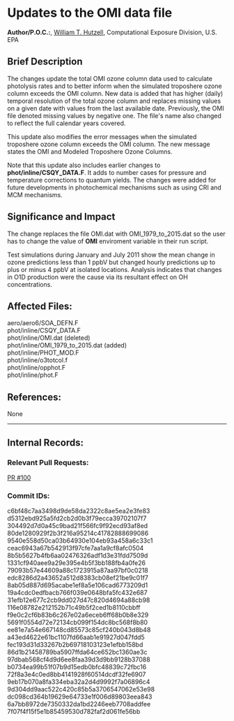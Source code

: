 # Updates to the OMI data file 
    
**Author/P.O.C.:**, [William T. Hutzell](mailto:hutzell.bill@epa.gov), Computational Exposure Division, U.S. EPA    
    
## Brief Description

The changes update the total OMI ozone column data used to calculate photolysis rates and to better inform when the
simulated troposhere ozone column exceeds the OMI column. New data is added that has higher (daily) temporal resolution
of the total ozone column and replaces missing values on a given date with values from the last available date.
Previously, the OMI file denoted missing values by negative one. The file's name also changed to reflect the full
calendar years covered.  

This update also modifies the error messages when the simulated troposhere ozone column exceeds the OMI column. The new
message states the OMI and Modeled Troposhere Ozone Columns.

Note that this update also includes earlier changes to **phot/inline/CSQY_DATA.F**. It adds to number cases for pressure
and temperature corrections to quantum yields. The changes were added for future developments in photochemical
mechanisms such as using CRI and MCM mechanisms.    
    
## Significance and Impact
    
The change replaces the file OMI.dat with OMI_1979_to_2015.dat so the user has to change the value of **OMI** enviroment 
variable in their run script.
    
Test simulations during January and July 2011 show the mean change in ozone predictions less than 1 ppbV but changed hourly
predictions up to plus or minus 4 ppbV at isolated locations. Analysis indicates that changes in O1D production were the
cause via its resultant effect on OH concentrations.  
    
## Affected Files:
    
aero/aero6/SOA_DEFN.F  
phot/inline/CSQY_DATA.F  
phot/inline/OMI.dat (deleted)  
phot/inline/OMI_1979_to_2015.dat (added)  
phot/inline/PHOT_MOD.F  
phot/inline/o3totcol.f  
phot/inline/opphot.F  
phot/inline/phot.F  

## References:    

None

-----
## Internal Records:
    
### Relevant Pull Requests:
  [PR #100](https://github.com/USEPA/CMAQ_Dev/pull/100)

### Commit IDs:
    
c6bf48c7aa3498d9de58da2322c8ae5ea2e3fe83  
d5312ebd925a5fd2cb2d0b3f79ecca39702107f7  
304492d7d0a45c9bad21f566fc9f92ecd93af8ed  
80de1280929f2b3f216a95214c41782888699086  
9540e558d50ca03b64930e104eb93a458a6c33c1  
ceac6943a67b542913f97cfe7aa1a9cf8afc0504  
8b5b5627b4fb6aa02476326adf1d3e31fdd7509d  
1331cf940aee9a29e395e4b5f3bb188fb4a0fe26  
79093b57e44609a88c1723915a87aa97bf0c0218  
edc8286d2a43652a512d8383cb08ef21be9c01f7  
8ab05d887d695acabe1ef8a5e106cad6773209d1  
19a4cdc0edfbacb766f039e0648bfa5fc432e687  
31efb12e677c2cb9dd027d47c820d4694a88cb98  
116e08782e212152b71c49b5f2ced1b8110cbbff  
f9e0c2cf6b83b6c267e02a6eceb6ff68b0b8e329  
5691f0554d72e72134cb099f154dc8bc568f8b80  
ee81e7a54e667148cd85573c85cf240b043d8b48  
a43ed4622e61bc1107fd66aab1e91927d047fdd5  
fec193d31d33267b2b69718103123e1efbb158bd  
86d1b21458789ba5907ffda64ce652bc1360ae3c  
97dbab568cf4d9d6ee8faa39d3d9bb9128b37088  
b0734ea99b51f07b9d15edb0bfc48839c72fbc16  
72f8a3e4c0ed8bb4141928f60514dcdf32fe6907  
9eb17b070a8fa334eba32a2d4d9992f7a06896c4  
9d304dd9aac522c420c85b5a3706547062e53e98  
dc098cd364b19629e64733e1f006d89803eea843  
6a7bb8972de7350332da1bd2246eeb7708addfee  
7f07f4f15f5e1b85459530d782faf2d061fe56bb  
    
